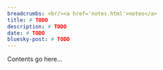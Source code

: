 ```yaml
---
breadcrumbs: <br/><a href='notes.html'>notes</a>
title: # TODO
description: # TODO
date: # TODO
bluesky-post: # TODO
---
```


Contents go here...
